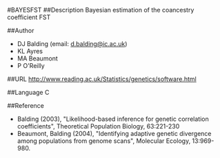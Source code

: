 #BAYESFST
##Description
Bayesian estimation of the coancestry coefficient FST

##Author
* DJ Balding (email: d.balding@ic.ac.uk)
* KL Ayres
* MA Beaumont
* P O'Reilly

##URL
http://www.reading.ac.uk/Statistics/genetics/software.html

##Language
C

##Reference
* Balding (2003), "Likelihood-based inference for genetic correlation coefficients", Theoretical Population Biology, 63:221-230
* Beaumont, Balding (2004), "Identifying adaptive genetic divergence among populations from genome scans", Molecular Ecology, 13:969-980.


